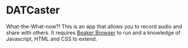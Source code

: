 # DATCaster
What-the-What-now?! This is an app that allows you to record audio and share with others. It requires [Beaker Browser](https://beakerbrowser.com) to run and a knowledge of Javascript, HTML and CSS to extend.


